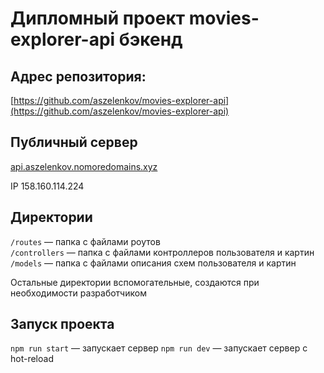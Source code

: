 # Дипломный проект movies-explorer-api бэкенд

## Адрес репозитория:
[https://github.com/aszelenkov/movies-explorer-api](https://github.com/aszelenkov/movies-explorer-api)

## Публичный сервер
[api.aszelenkov.nomoredomains.xyz](https://api.aszelenkov.nomoredomains.xyz)

IP 158.160.114.224

## Директории

`/routes` — папка с файлами роутов  
`/controllers` — папка с файлами контроллеров пользователя и картин   
`/models` — папка с файлами описания схем пользователя и картин

  
Остальные директории вспомогательные, создаются при необходимости разработчиком

## Запуск проекта

`npm run start` — запускает сервер
`npm run dev` — запускает сервер с hot-reload
